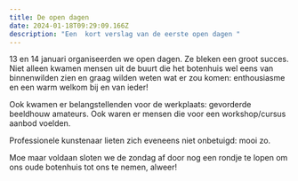 ```yaml
---
title: De open dagen
date: 2024-01-18T09:29:09.166Z
description: "Een  kort verslag van de eerste open dagen "
---
```

13 en 14 januari organiseerden we open dagen. Ze bleken een groot succes. Niet alleen kwamen mensen uit de buurt die het botenhuis wel eens van binnenwilden zien en graag wilden weten wat er zou komen: enthousiasme en een warm welkom bij en van ieder!

Ook kwamen er belangstellenden voor de werkplaats: gevorderde beeldhouw amateurs. Ook waren er  mensen die voor een workshop/cursus aanbod  voelden.

Professionele kunstenaar lieten zich eveneens niet onbetuigd: mooi zo.

Moe maar voldaan sloten we de zondag af door nog een rondje te lopen om ons oude botenhuis tot ons te nemen, alweer!
